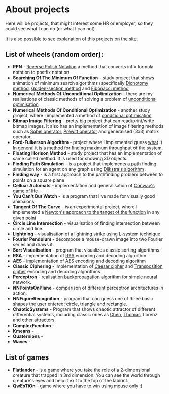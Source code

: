 # About projects
Here will be projects, that might interest some HR or employer, so they could see what I can do (or what I can not)

It is also possible to see explanation of this projects on [the site](https://lordserg.github.io/).

## List of wheels (random order):
- **RPN** - [Reverse Polish Notation](https://en.wikipedia.org/wiki/Reverse_Polish_notation) a method that converts infix formula notation to postfix notation
- **Searching Of The Minimum Of Function** - study project that shows animation of minimum search algorithms (specifically  [Dichotomy method](https://en.wikipedia.org/wiki/Bisection_method), [Golden-section method](https://en.wikipedia.org/wiki/Golden-section_search) and [Fibonacci method](https://en.wikipedia.org/wiki/Fibonacci_search_technique)
- **Numerical Methods Of Unconditional Optimization** - there are my realisations of classic methods of solving a problem of [unconditional optimisation](https://pns.hneu.edu.ua/pluginfile.php/293315/mod_resource/content/1/%D0%A2%D0%B5%D0%BC%D0%B0%2013.pdf)
- **Numerical Methods Of Conditional Optimization**  - another study project, where I implemented a method of [conditional optimisation](https://uk.wikipedia.org/wiki/%D0%97%D0%B0%D0%B4%D0%B0%D1%87%D0%B0_%D1%83%D0%BC%D0%BE%D0%B2%D0%BD%D0%BE%D1%97_%D0%BE%D0%BF%D1%82%D0%B8%D0%BC%D1%96%D0%B7%D0%B0%D1%86%D1%96%D1%97)
- **Bitmap Image Filtering** - pretty big project that can read/print/write bitmap images. It also has an implementation of image filtering methods such as [Sobel operator](https://en.wikipedia.org/wiki/Sobel_operator), [Prewitt operator](https://en.wikipedia.org/wiki/Prewitt_operator) and generalised (3x3) matrix operator.
- **Ford-Fulkerson Algorithm** - project where I implemented guess [what](https://en.wikipedia.org/wiki/Ford%E2%80%93Fulkerson_algorithm) :) In general it is a method for finding maximum throughput of the system.
- **Floating Horison Method** - study project that has an implementation of same called method. It is used for showing 3D objects.
- **Finding Path Simulation** - is a project that implements a path finding simulation for an agent on any graph using [Dijkstra's algorithm](https://en.wikipedia.org/wiki/Dijkstra%27s_algorithm) .
- **Finding way** - is a first approach to the pathfinding problem between to points on a square plane
- **Celluar Automats** - implementation and generalisation of [Conway's game of life](https://en.wikipedia.org/wiki/Conway%27s_Game_of_Life)
- **You Can't But Watch** - is a program that I've made for visually good animaions
- **Tangent Of The Curve** - is an experimental project, where I implemented a [Newton's approach to the tanget of the function](https://en.wikipedia.org/wiki/Tangent#Analytical_approach) in any given point
- **Circle Line Intersection** - visualisation of finding intersection between circle and line.
- **Lightning** - visualisation of a lightning strike using [L-system](https://en.wikipedia.org/wiki/L-system) technique
- **Fourier Pendulum** - decompose a mouse-drawn image into two Fourier series and draws it.
- **Sort Visualisation** - program that visualizes classic sorting algorithms.
- **RSA** - implementation of [RSA](https://en.wikipedia.org/wiki/RSA_(cryptosystem)) encoding and decoding algorithm
- **AES** - implementation of [AES](https://en.wikipedia.org/wiki/Advanced_Encryption_Standard) encoding and decoding algorithm
- **Classic Ciphering** - implementation of [Caesar cipher](https://en.wikipedia.org/wiki/Caesar_cipher) and [Transposition cipher](https://en.wikipedia.org/wiki/Transposition_cipher) encoding and decoding algorithms
- **Perceptron** - realisation [backpropagation algorithm](https://en.wikipedia.org/wiki/Backpropagation) for simple neural network.
- **NNPointsOnPlane** - comparison of different perceptron architectures in action.
- **NNFigureRecognition** - program that can guess one of three basic shapes the user entered: circle, triangle and rectangle.
- **ChaoticSystems** - Program that shows chaotic attractor of different differential systems, including classic ones as [Chen](https://en.wikipedia.org/wiki/Multiscroll_attractor), [Thomas](https://en.wikipedia.org/wiki/Thomas%27_cyclically_symmetric_attractor), Lorenz and other attractors.
- **ComplexFunction** -
- **Kmeans** -
- **Quaternions** -
- **Waves** -

## List of games
- **Flatlander** - is a game where you take the role of a 2-dimensional creature that trapped in 3rd dimension. You can see the world through creature's eyes and help it exit to the top of the labirint.
- **QwEsTiOn** - game where you have to win using mouse only :)